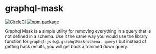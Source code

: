 # graphql-mask

[![CircleCI][build-badge]][build]
[![npm package][npm-badge]][npm]

Graphql Mask is a simple utility for removing everything in a query that is not defined in a schema. Use it the same way you would use the library function for `graphql-js` e.g. `graphqlMask(schema, query)` but instead of getting back results, you will get back a trimmed down query.

[build-badge]: https://circleci.com/gh/:owner/:repo.svg?style=shield&circle-token=:circle-token

[build]: 
https://circleci.com/gh/brysgo/graphql-mask

[npm-badge]: https://img.shields.io/npm/v/npm-package.png?style=flat-square
[npm]: https://www.npmjs.org/package/graphql-mask